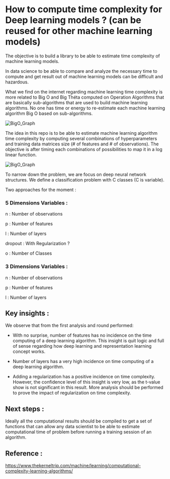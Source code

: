 # How to compute time complexity for Deep learning models ? (can be reused for other machine learning models)
The objective is to build a library to be able to estimate time complexity of machine learning models.

In data science to be able to compare and analyze the necessary time to compute and get result out of machine learning models can be difficult and hazardous. 

What we find on the internet regarding machine learning time complexity is more related to Big O and Big Théta computed on Operation Algorithms that are basically sub-algorithms that are used to build machine learning algorithms. No one has time or energy to re-estimate each machine learning algorithm Big O based on sub-algorithms.


![BigO_Graph](http://biercoff.com/content/images/2016/07/Screenshot-2016-07-15-16-16-10.png)


The idea in this repo is to be able to estimate machine learning algorithm time complexity by computing several combinations of hyperparameters and training data matrices size (# of features and # of observations). The objective is after timing each combinations of possibilities to map it in a log linear function.

![BigO_Graph](https://www.researchgate.net/publication/307798680/figure/fig5/AS:405292882907140@1473640761663/Vapor-build-up-as-a-function-of-the-equilibration-parameter-for-the-measurements-in-Figs.png)

To narrow down the problem, we are focus on deep neural network structures. We define a classification problem with C classes (C is variable).

Two approaches for the moment :

### 5 Dimensions Variables :

n : Number of observations

p : Number of features

l : Number of layers

dropout : With Regularization ?

o : Number of Classes

### 3 Dimensions Variables :

n : Number of observations

p : Number of features

l : Number of layers

## Key insights :

We observe that from the first analysis and round performed:
- With no surprise, number of features has no incidence on the time computing of a deep learning algorithm. This insight is quit logic and full of sense regarding how deep learning and representation learning concept works.

- Number of layers has a very high incidence on time computing of a deep learning algorithm.

- Adding a regularization has a positive incidence on time complexity. However, the confidence level of this insight is very low, as the t-value show is not significant in this result. More analysis should be performed to prove the impact of regularization on time complexity.

## Next steps :

Ideally all the computational results should be compiled to get a set of functions that can allow any data scientist to be able to estimate computational time of problem before running a training session of an algorithm.

## Reference :

https://www.thekerneltrip.com/machine/learning/computational-complexity-learning-algorithms/



